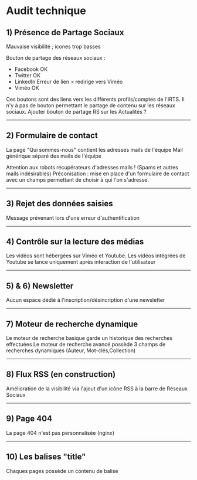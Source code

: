 # Audit technique

## 1) Présence de Partage Sociaux

Mauvaise visibilité ; icones trop basses

Bouton de partage des réseaux sociaux :
- Facebook   OK
- Twitter    OK
- LinkedIn   Erreur de lien > redirige vers Viméo
- Viméo      OK

Ces boutons sont des liens vers les différents profils/comptes de l'IRTS.
Il n'y à pas de bouton permettant le partage de contenu sur les réseaux sociaux.
Ajouter bouton de partage RS sur les Actualités ?

___

## 2) Formulaire de contact

La page "Qui sommes-nous" contient les adresses mails de l'équipe
Mail générique séparé des mails de l'équipe

Attention aux robots récupérateurs d'adresses mails ! (Spams et autres mails indésirables)
Préconisation : mise en place d'un formulaire de contact avec un champs permettant de choisir à qui l'on s'adresse.

___

## 3) Rejet des données saisies

Message prévenant lors d'une erreur d'authentification

___

## 4) Contrôle sur la lecture des médias

Les vidéos sont hébergées sur Viméo et Youtube.
Les vidéos intégrées de Youtube se lance uniquement après interaction de l'utilisateur

___

## 5) & 6) Newsletter

Aucun espace dédié à l'inscription/désincription d'une newsletter

___

## 7) Moteur de recherche dynamique

Le moteur de recherche basique garde un historique des recherches effectuées
Le moteur de recherche avancé possède 3 champs de recherches dynamiques (Auteur, Mot-clés,Collection) 

___

## 8) Flux RSS (en construction)

Amélioration de la visibilité via l'ajout d'un icône RSS à la barre de Réseaux Sociaux

___

## 9) Page 404

La page 404 n'est pas personnalisée (nginx)

___

## 10) Les balises "title"

Chaques pages possède un contenu de balise <title> différents

___

## 11) Les balises meta "keywords" & "description"

Le contenu des balises meta "keywords" et "description" sont identiques sur toutes les pages du sites avec pour contenu :

- keywords : "OPAC, web, library, opensource, catalog, catalogue, bibliothèque, médiathèque, pmb, phpmybibli"
- description : "Catalogue en ligne Nom de bibliothèque"

___

## 12) Réecriture des URLs

Les URLs ne sont pas réecritre de manière lisible pour l'utilisateur 
("http://crd.irts-pacacorse.com/index.php?lvl=cmspage&pageid=6&id_rubrique=23" et non "http://crd.irts-pacacorse.com/qui-sommes-nous/)

___

## 13) Toutes les pages sont accessibles par un lien HTML en dur 

Vérification impossible sans accès au BackOffice

___

## 14) Hiérarchisation des titres <h1>/<h2>/<h3>/<h4>/<h5>/<h6>

h1 : 1 titre
h2 : pas de titre
h3 : 35 titres
h4 : 5 titres
h5 : 6 titres

Travail de hiérachisation des titres à faire : donner un sens à votre document en hiérarchisant l'information !

___

## 15) Balises "strong"

Les mots-clés ne sont pas balisés !

Analyse grader.rezoactif.com :  - texte(s) en gras      (1)
                                - texte(s) en italique  (3)
                                - texte(s) en soulignés (0)
                               
___


